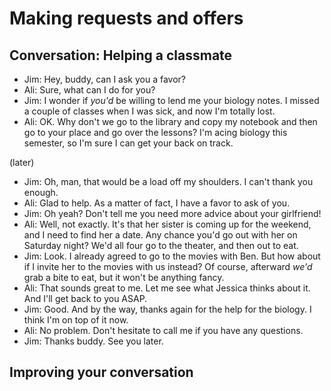 # Making requests and offers

## Conversation: Helping a classmate

- Jim: Hey, buddy, can I ask you a favor?
- Ali: Sure, what can I do for you?
- Jim: I wonder if _you'd_ be willing to lend me your biology notes. I missed a couple of classes when I was sick, and now I'm totally lost.
- Ali: OK. Why don't we go to the library and copy my notebook and then go to your place and go over the lessons? I'm acing biology this semester, so I'm sure I can get your back on track.

(later)

- Jim: Oh, man, that would be a load off my shoulders. I can't thank you enough.
- Ali: Glad to help. As a matter of fact, I have a favor to ask of you.
- Jim: Oh yeah? Don't tell me you need more advice about your girlfriend!
- Ali: Well, not exactly. It's that her sister is coming up for the weekend, and I need to find her a date. Any chance you'd go out with her on Saturday night? We'd all four go to the theater, and then out to eat.
- Jim: Look. I already agreed to go to the movies with Ben. But how about if I invite her to the movies with us instead? Of course, afterward _we'd_ grab a bite to eat, but it won't be anything fancy.
- Ali: That sounds great to me. Let me see what Jessica thinks about it. And I'll get back to you ASAP.
- Jim: Good. And by the way, thanks again for the help for the biology. I think I'm on top of it now.
- Ali: No problem. Don't hesitate to call me if you have any questions.
- Jim: Thanks buddy. See you later.

## Improving your conversation
